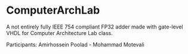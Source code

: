 # ComputerArchLab

A not entirely fully IEEE 754 compliant FP32 adder made with gate-level VHDL for Computer Architecture Lab class.

Participants: Amirhossein Poolad - Mohammad Motevali
